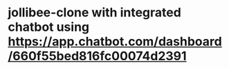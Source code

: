 # jollibee-clone with integrated chatbot using https://app.chatbot.com/dashboard/660f55bed816fc00074d2391
